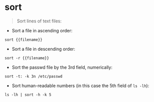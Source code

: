# sort

> Sort lines of text files:

- Sort a file in ascending order:

`sort {{filename}}`

- Sort a file in descending order:

`sort -r {{filename}}`

- Sort the passwd file by the 3rd field, numerically:

`sort -t: -k 3n /etc/passwd`

- Sort human-readable numbers (in this case the 5th field of `ls -lh`):

`ls -lh | sort -h -k 5`
